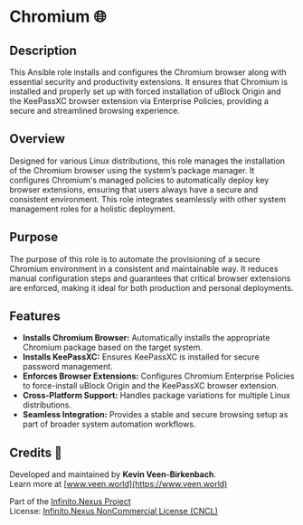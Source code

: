 # Chromium 🌐

## Description

This Ansible role installs and configures the Chromium browser along with essential security and productivity extensions. It ensures that Chromium is installed and properly set up with forced installation of uBlock Origin and the KeePassXC browser extension via Enterprise Policies, providing a secure and streamlined browsing experience.

## Overview

Designed for various Linux distributions, this role manages the installation of the Chromium browser using the system’s package manager. It configures Chromium's managed policies to automatically deploy key browser extensions, ensuring that users always have a secure and consistent environment. This role integrates seamlessly with other system management roles for a holistic deployment.

## Purpose

The purpose of this role is to automate the provisioning of a secure Chromium environment in a consistent and maintainable way. It reduces manual configuration steps and guarantees that critical browser extensions are enforced, making it ideal for both production and personal deployments.

## Features

- **Installs Chromium Browser:** Automatically installs the appropriate Chromium package based on the target system.
- **Installs KeePassXC:** Ensures KeePassXC is installed for secure password management.
- **Enforces Browser Extensions:** Configures Chromium Enterprise Policies to force-install uBlock Origin and the KeePassXC browser extension.
- **Cross-Platform Support:** Handles package variations for multiple Linux distributions.
- **Seamless Integration:** Provides a stable and secure browsing setup as part of broader system automation workflows.

## Credits 📝

Developed and maintained by **Kevin Veen-Birkenbach**.  
Learn more at [www.veen.world](https://www.veen.world)

Part of the [Infinito.Nexus Project](https://github.com/kevinveenbirkenbach/infinito-nexus)  
License: [Infinito.Nexus NonCommercial License (CNCL)](https://s.veen.world/cncl)
